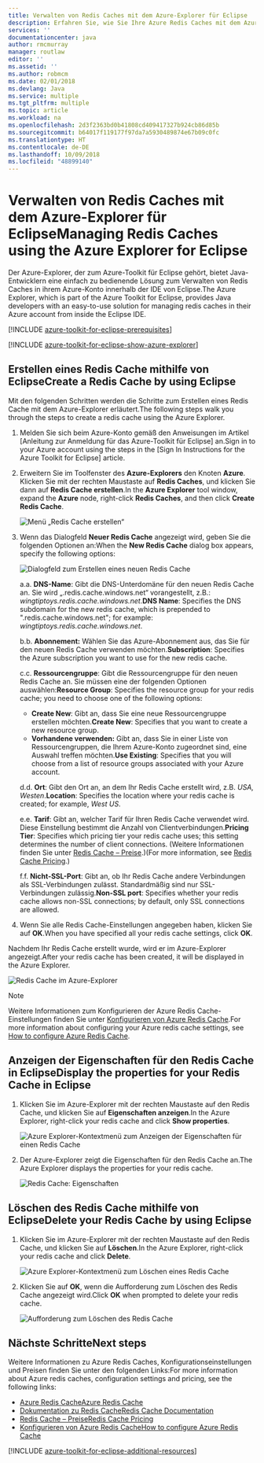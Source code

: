 ```yaml
---
title: Verwalten von Redis Caches mit dem Azure-Explorer für Eclipse
description: Erfahren Sie, wie Sie Ihre Azure Redis Caches mit dem Azure-Explorer für Eclipse verwalten.
services: ''
documentationcenter: java
author: rmcmurray
manager: routlaw
editor: ''
ms.assetid: ''
ms.author: robmcm
ms.date: 02/01/2018
ms.devlang: Java
ms.service: multiple
ms.tgt_pltfrm: multiple
ms.topic: article
ms.workload: na
ms.openlocfilehash: 2d3f2363bd0b41808cd409417327b924cb86d85b
ms.sourcegitcommit: b64017f119177f97da7a5930489874e67b09c0fc
ms.translationtype: HT
ms.contentlocale: de-DE
ms.lasthandoff: 10/09/2018
ms.locfileid: "48899140"
---
```

# <a name="managing-redis-caches-using-the-azure-explorer-for-eclipse"></a><span data-ttu-id="35dbd-103">Verwalten von Redis Caches mit dem Azure-Explorer für Eclipse</span><span class="sxs-lookup"><span data-stu-id="35dbd-103">Managing Redis Caches using the Azure Explorer for Eclipse</span></span>

<span data-ttu-id="35dbd-104">Der Azure-Explorer, der zum Azure-Toolkit für Eclipse gehört, bietet Java-Entwicklern eine einfach zu bedienende Lösung zum Verwalten von Redis Caches in ihrem Azure-Konto innerhalb der IDE von Eclipse.</span><span class="sxs-lookup"><span data-stu-id="35dbd-104">The Azure Explorer, which is part of the Azure Toolkit for Eclipse, provides Java developers with an easy-to-use solution for managing redis caches in their Azure account from inside the Eclipse IDE.</span></span>

[!INCLUDE [azure-toolkit-for-eclipse-prerequisites](../includes/azure-toolkit-for-eclipse-prerequisites.md)]

[!INCLUDE [azure-toolkit-for-eclipse-show-azure-explorer](../includes/azure-toolkit-for-eclipse-show-azure-explorer.md)]

## <a name="create-a-redis-cache-by-using-eclipse"></a><span data-ttu-id="35dbd-105">Erstellen eines Redis Cache mithilfe von Eclipse</span><span class="sxs-lookup"><span data-stu-id="35dbd-105">Create a Redis Cache by using Eclipse</span></span>

<span data-ttu-id="35dbd-106">Mit den folgenden Schritten werden die Schritte zum Erstellen eines Redis Cache mit dem Azure-Explorer erläutert.</span><span class="sxs-lookup"><span data-stu-id="35dbd-106">The following steps walk you through the steps to create a redis cache using the Azure Explorer.</span></span>

1. <span data-ttu-id="35dbd-107">Melden Sie sich beim Azure-Konto gemäß den Anweisungen im Artikel [Anleitung zur Anmeldung für das Azure-Toolkit für Eclipse] an.</span><span class="sxs-lookup"><span data-stu-id="35dbd-107">Sign in to your Azure account using the steps in the [Sign In Instructions for the Azure Toolkit for Eclipse] article.</span></span>

1. <span data-ttu-id="35dbd-108">Erweitern Sie im Toolfenster des **Azure-Explorers** den Knoten **Azure**. Klicken Sie mit der rechten Maustaste auf **Redis Caches**, und klicken Sie dann auf **Redis Cache erstellen**.</span><span class="sxs-lookup"><span data-stu-id="35dbd-108">In the **Azure Explorer** tool window, expand the **Azure** node, right-click **Redis Caches**, and then click **Create Redis Cache**.</span></span>

   ![Menü „Redis Cache erstellen“][CR01]

1. <span data-ttu-id="35dbd-110">Wenn das Dialogfeld **Neuer Redis Cache** angezeigt wird, geben Sie die folgenden Optionen an:</span><span class="sxs-lookup"><span data-stu-id="35dbd-110">When the **New Redis Cache** dialog box appears, specify the following options:</span></span>

   ![Dialogfeld zum Erstellen eines neuen Redis Cache][CR02]

   <span data-ttu-id="35dbd-112">a.</span><span class="sxs-lookup"><span data-stu-id="35dbd-112">a.</span></span> <span data-ttu-id="35dbd-113">**DNS-Name**: Gibt die DNS-Unterdomäne für den neuen Redis Cache an. Sie wird „.redis.cache.windows.net“ vorangestellt, z.B.: *wingtiptoys.redis.cache.windows.net*.</span><span class="sxs-lookup"><span data-stu-id="35dbd-113">**DNS Name**: Specifies the DNS subdomain for the new redis cache, which is prepended to ".redis.cache.windows.net"; for example: *wingtiptoys.redis.cache.windows.net*.</span></span>

   <span data-ttu-id="35dbd-114">b.</span><span class="sxs-lookup"><span data-stu-id="35dbd-114">b.</span></span> <span data-ttu-id="35dbd-115">**Abonnement:** Wählen Sie das Azure-Abonnement aus, das Sie für den neuen Redis Cache verwenden möchten.</span><span class="sxs-lookup"><span data-stu-id="35dbd-115">**Subscription**: Specifies the Azure subscription you want to use for the new redis cache.</span></span>

   <span data-ttu-id="35dbd-116">c.</span><span class="sxs-lookup"><span data-stu-id="35dbd-116">c.</span></span> <span data-ttu-id="35dbd-117">**Ressourcengruppe**: Gibt die Ressourcengruppe für den neuen Redis Cache an. Sie müssen eine der folgenden Optionen auswählen:</span><span class="sxs-lookup"><span data-stu-id="35dbd-117">**Resource Group**: Specifies the resource group for your redis cache; you need to choose one of the following options:</span></span>
      * <span data-ttu-id="35dbd-118">**Create New**: Gibt an, dass Sie eine neue Ressourcengruppe erstellen möchten.</span><span class="sxs-lookup"><span data-stu-id="35dbd-118">**Create New**: Specifies that you want to create a new resource group.</span></span>
      * <span data-ttu-id="35dbd-119">**Vorhandene verwenden:** Gibt an, dass Sie in einer Liste von Ressourcengruppen, die Ihrem Azure-Konto zugeordnet sind, eine Auswahl treffen möchten.</span><span class="sxs-lookup"><span data-stu-id="35dbd-119">**Use Existing**: Specifies that you will choose from a list of resource groups associated with your Azure account.</span></span>

   <span data-ttu-id="35dbd-120">d.</span><span class="sxs-lookup"><span data-stu-id="35dbd-120">d.</span></span> <span data-ttu-id="35dbd-121">**Ort**: Gibt den Ort an, an dem Ihr Redis Cache erstellt wird, z.B. *USA, Westen*.</span><span class="sxs-lookup"><span data-stu-id="35dbd-121">**Location**: Specifies the location where your redis cache is created; for example, *West US*.</span></span>

   <span data-ttu-id="35dbd-122">e.</span><span class="sxs-lookup"><span data-stu-id="35dbd-122">e.</span></span> <span data-ttu-id="35dbd-123">**Tarif**: Gibt an, welcher Tarif für Ihren Redis Cache verwendet wird. Diese Einstellung bestimmt die Anzahl von Clientverbindungen.</span><span class="sxs-lookup"><span data-stu-id="35dbd-123">**Pricing Tier**: Specifies which pricing tier your redis cache uses; this setting determines the number of client connections.</span></span> <span data-ttu-id="35dbd-124">(Weitere Informationen finden Sie unter [Redis Cache – Preise].)</span><span class="sxs-lookup"><span data-stu-id="35dbd-124">(For more information, see [Redis Cache Pricing].)</span></span>

   <span data-ttu-id="35dbd-125">f.</span><span class="sxs-lookup"><span data-stu-id="35dbd-125">f.</span></span> <span data-ttu-id="35dbd-126">**Nicht-SSL-Port**: Gibt an, ob Ihr Redis Cache andere Verbindungen als SSL-Verbindungen zulässt. Standardmäßig sind nur SSL-Verbindungen zulässig.</span><span class="sxs-lookup"><span data-stu-id="35dbd-126">**Non-SSL port**: Specifies whether your redis cache allows non-SSL connections; by default, only SSL connections are allowed.</span></span>

1. <span data-ttu-id="35dbd-127">Wenn Sie alle Redis Cache-Einstellungen angegeben haben, klicken Sie auf **OK**.</span><span class="sxs-lookup"><span data-stu-id="35dbd-127">When you have specified all your redis cache settings, click **OK**.</span></span>

<span data-ttu-id="35dbd-128">Nachdem Ihr Redis Cache erstellt wurde, wird er im Azure-Explorer angezeigt.</span><span class="sxs-lookup"><span data-stu-id="35dbd-128">After your redis cache has been created, it will be displayed in the Azure Explorer.</span></span>

   ![Redis Cache im Azure-Explorer][CR03]

> [!NOTE]
>
> <span data-ttu-id="35dbd-130">Weitere Informationen zum Konfigurieren der Azure Redis Cache-Einstellungen finden Sie unter [Konfigurieren von Azure Redis Cache].</span><span class="sxs-lookup"><span data-stu-id="35dbd-130">For more information about configuring your Azure redis cache settings, see [How to configure Azure Redis Cache].</span></span>
>

## <a name="display-the-properties-for-your-redis-cache-in-eclipse"></a><span data-ttu-id="35dbd-131">Anzeigen der Eigenschaften für den Redis Cache in Eclipse</span><span class="sxs-lookup"><span data-stu-id="35dbd-131">Display the properties for your Redis Cache in Eclipse</span></span>

1. <span data-ttu-id="35dbd-132">Klicken Sie im Azure-Explorer mit der rechten Maustaste auf den Redis Cache, und klicken Sie auf **Eigenschaften anzeigen**.</span><span class="sxs-lookup"><span data-stu-id="35dbd-132">In the Azure Explorer, right-click your redis cache and click **Show properties**.</span></span>

   ![Azure Explorer-Kontextmenü zum Anzeigen der Eigenschaften für einen Redis Cache][SP01]

1. <span data-ttu-id="35dbd-134">Der Azure-Explorer zeigt die Eigenschaften für den Redis Cache an.</span><span class="sxs-lookup"><span data-stu-id="35dbd-134">The Azure Explorer displays the properties for your redis cache.</span></span>

   ![Redis Cache: Eigenschaften][SP02]

## <a name="delete-your-redis-cache-by-using-eclipse"></a><span data-ttu-id="35dbd-136">Löschen des Redis Cache mithilfe von Eclipse</span><span class="sxs-lookup"><span data-stu-id="35dbd-136">Delete your Redis Cache by using Eclipse</span></span>

1. <span data-ttu-id="35dbd-137">Klicken Sie im Azure-Explorer mit der rechten Maustaste auf den Redis Cache, und klicken Sie auf **Löschen**.</span><span class="sxs-lookup"><span data-stu-id="35dbd-137">In the Azure Explorer, right-click your redis cache and click **Delete**.</span></span>

   ![Azure Explorer-Kontextmenü zum Löschen eines Redis Cache][DE01]

1. <span data-ttu-id="35dbd-139">Klicken Sie auf **OK**, wenn die Aufforderung zum Löschen des Redis Cache angezeigt wird.</span><span class="sxs-lookup"><span data-stu-id="35dbd-139">Click **OK** when prompted to delete your redis cache.</span></span>

   ![Aufforderung zum Löschen des Redis Cache][DE02]

## <a name="next-steps"></a><span data-ttu-id="35dbd-141">Nächste Schritte</span><span class="sxs-lookup"><span data-stu-id="35dbd-141">Next steps</span></span>

<span data-ttu-id="35dbd-142">Weitere Informationen zu Azure Redis Caches, Konfigurationseinstellungen und Preisen finden Sie unter den folgenden Links:</span><span class="sxs-lookup"><span data-stu-id="35dbd-142">For more information about Azure redis caches, configuration settings and pricing, see the following links:</span></span>

* <span data-ttu-id="35dbd-143">[Azure Redis Cache]</span><span class="sxs-lookup"><span data-stu-id="35dbd-143">[Azure Redis Cache]</span></span>
* <span data-ttu-id="35dbd-144">[Dokumentation zu Redis Cache]</span><span class="sxs-lookup"><span data-stu-id="35dbd-144">[Redis Cache Documentation]</span></span>
* <span data-ttu-id="35dbd-145">[Redis Cache – Preise]</span><span class="sxs-lookup"><span data-stu-id="35dbd-145">[Redis Cache Pricing]</span></span>
* <span data-ttu-id="35dbd-146">[Konfigurieren von Azure Redis Cache]</span><span class="sxs-lookup"><span data-stu-id="35dbd-146">[How to configure Azure Redis Cache]</span></span>

[!INCLUDE [azure-toolkit-for-eclipse-additional-resources](../includes/azure-toolkit-for-eclipse-additional-resources.md)]

<!-- URL List -->

[Redis Cache – Preise]: https://azure.microsoft.com/pricing/details/cache/
[Redis Cache Pricing]: https://azure.microsoft.com/pricing/details/cache/
[Azure Redis Cache]: https://azure.microsoft.com/services/cache/
[Dokumentation zu Redis Cache]: /azure/redis-cache/
[Redis Cache Documentation]: /azure/redis-cache/
[Konfigurieren von Azure Redis Cache]: /azure/redis-cache/cache-configure
[How to configure Azure Redis Cache]: /azure/redis-cache/cache-configure

<!-- IMG List -->

[CR01]: media/azure-toolkit-for-eclipse-managing-redis-caches-using-azure-explorer/CR01.png
[CR02]: media/azure-toolkit-for-eclipse-managing-redis-caches-using-azure-explorer/CR02.png
[CR03]: media/azure-toolkit-for-eclipse-managing-redis-caches-using-azure-explorer/CR03.png

[SP01]: media/azure-toolkit-for-eclipse-managing-redis-caches-using-azure-explorer/SP01.png
[SP02]: media/azure-toolkit-for-eclipse-managing-redis-caches-using-azure-explorer/SP02.png

[DE01]: media/azure-toolkit-for-eclipse-managing-redis-caches-using-azure-explorer/DE01.png
[DE02]: media/azure-toolkit-for-eclipse-managing-redis-caches-using-azure-explorer/DE02.png

